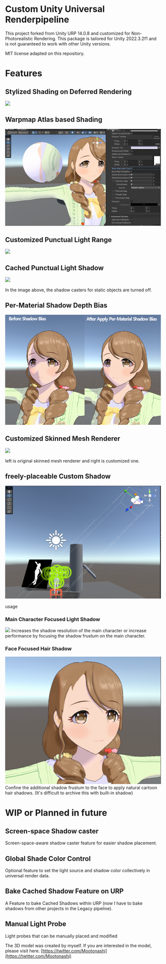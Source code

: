 # Custom Unity Universal Renderpipeline

 This project forked from Unity URP 14.0.8 and customized for Non-Photorealistic Rendering.
 This package is tailored for Unity 2022.3.2f1 and is not guaranteed to work with other Unity versions.
 
 MIT license adapted on this repository.


# Features



## Stylized Shading on Deferred Rendering

<img src="https://github.com/0xinfinite/0xinfinite.github.io/blob/master/img/Deferred-NPR.gif?raw=true">

## Warpmap Atlas based Shading

<img src="https://github.com/0xinfinite/0xinfinite.github.io/blob/master/img/Warpmap.gif?raw=true">

## Customized Punctual Light Range

<img src="https://github.com/0xinfinite/0xinfinite.github.io/blob/master/img/non-physically-falloff.gif?raw=true">

## Cached Punctual Light Shadow

<img src="https://github.com/0xinfinite/0xinfinite.github.io/blob/master/img/Cached-shadow.gif?raw=true">

In the image above, the shadow casters for static objects are turned off.

## Per-Material Shadow Depth Bias

<img src="https://github.com/0xinfinite/0xinfinite.github.io/blob/master/img/Per-Material-ShadowBias.png?raw=true">

## Customized Skinned Mesh Renderer

<img src="https://github.com/0xinfinite/0xinfinite.github.io/blob/master/img/facial%20normal%20compare.gif?raw=true">

left is original skinned mesh renderer and right is customized one.

## freely-placeable Custom Shadow 

<img src="https://github.com/0xinfinite/0xinfinite.github.io/blob/master/img/how%20to%20render%20main%20character%20shadow.png?raw=true">

usage

### Main Character Focused Light Shadow

<img src="https://github.com/0xinfinite/0xinfinite.github.io/blob/master/img/main%20character%20shadow.gif?raw=true">
Increases the shadow resolution of the main character or increase performance by focusing the shadow frustum on the main character.

### Face Focused Hair Shadow

<img src = "https://github.com/0xinfinite/0xinfinite.github.io/blob/master/img/2d-hair-shadow.png?raw=true">
Confine the additional shadow frustum to the face to apply natural cartoon hair shadows. (It's difficult to archive this with built-in shadow)


# WIP or Planned in future




## Screen-space Shadow caster

Screen-space-aware shadow caster feature for easier shadow placement.


## Global Shade Color Control

Optional feature to set the light source and shadow color collectively in universal render data.


## Bake Cached Shadow Feature on URP

A Feature to bake Cached Shadows within URP (now I have to bake shadows from other projects in the Legacy pipeline).

## Manual Light Probe

Light probes that can be manually placed and modified



The 3D model was created by myself. If you are interested in the model, please visit here. [https://twitter.com/Mootonashi](https://twitter.com/Mootonashi)

